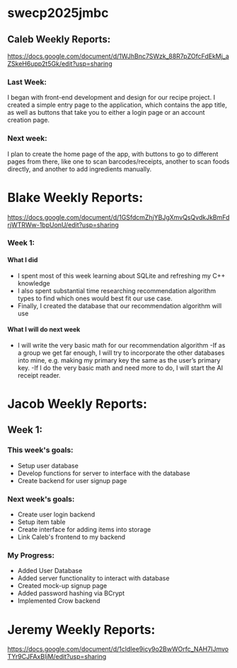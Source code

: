 # swecp2025jmbc
## Caleb Weekly Reports:
https://docs.google.com/document/d/1WJhBnc7SWzk_88R7pZOfcFdEkMj_aZSkeH6upp2t5Gk/edit?usp=sharing

### Last Week:
I began with front-end development and design for our recipe project. I created a simple entry page to the application, which contains the app title, as well as buttons that take you to either a login page or an account creation page.
### Next week:
I plan to create the home page of the app, with buttons to go to different pages from there, like one to scan barcodes/receipts, another to scan foods directly, and another to add ingredients manually.


# Blake Weekly Reports:
https://docs.google.com/document/d/1GSfdcmZhjYBJgXmvQsQvdkJkBmFdrjWTRWw-1bpUonU/edit?usp=sharing

### Week 1:
#### What I did
  - I spent most of this week learning about SQLite and refreshing my C++ knowledge
  - I also spent substantial time researching recommendation algorithm types to find which ones would best fit our use case.
  - Finally, I created the database that our recommendation algorithm will use
#### What I will do next week
  - I will write the very basic math for our recommendation algorithm
  -If as a group we get far enough, I will try to incorporate the other databases into mine, e.g. making my primary key the same as the user’s primary key.
  -If I do the very basic math and need more to do, I will start the AI receipt reader.

# Jacob Weekly Reports:
## Week 1:
### This week's goals:
- Setup user database
- Develop functions for server to interface with the database
- Create backend for user signup page
### Next week's goals:
- Create user login backend
- Setup item table
- Create interface for adding items into storage
- Link Caleb's frontend to my backend
### My Progress:
- Added User Database
- Added server functionality to interact with database
- Created mock-up signup page
- Added password hashing via BCrypt
- Implemented Crow backend

# Jeremy Weekly Reports:
https://docs.google.com/document/d/1cldIee9icy9o2BwWOrfc_NAH7IJmvoTYr9CJFAxBIjM/edit?usp=sharing
